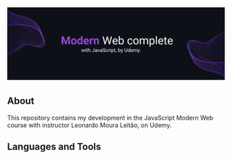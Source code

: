 <h1>
  <img src="./img/Data.png">
</h1>

## About
This repository contains my development in the JavaScript Modern Web course with instructor Leonardo Moura Leitão, on Udemy.

## Languages and Tools


